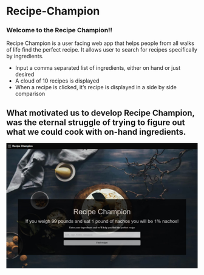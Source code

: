 # Recipe-Champion
### Welcome to the Recipe Champion!!

Recipe Champion is a user facing web app that helps people from all walks of life find the perfect recipe. It allows user to search for recipes specifically by ingredients.
- Input a comma separated list of ingredients, either on hand or just desired
- A cloud of 10 recipes is displayed 
- When a recipe is clicked, it’s recipe is displayed in a side by side comparison

## What motivated us to develop Recipe Champion, was the eternal struggle of trying to figure out what we could cook with on-hand ingredients.



![Recipe-Champion](recipe-champion.jpg)